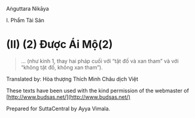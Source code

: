  

Aṅguttara Nikāya

I. Phẩm Tài Sản

# (II) (2) Ðược Ái Mộ(2)

> ... (như kinh 1, thay hai pháp cuối với “tật đố và xan tham” và với “không tật đố, không xan tham”).

Translated by: Hòa thượng Thích Minh Châu dịch Việt

These texts have been used with the kind permission of the webmaster of [http://www.budsas.net/](http://www.budsas.net/)

Prepared for SuttaCentral by Ayya Vimala.